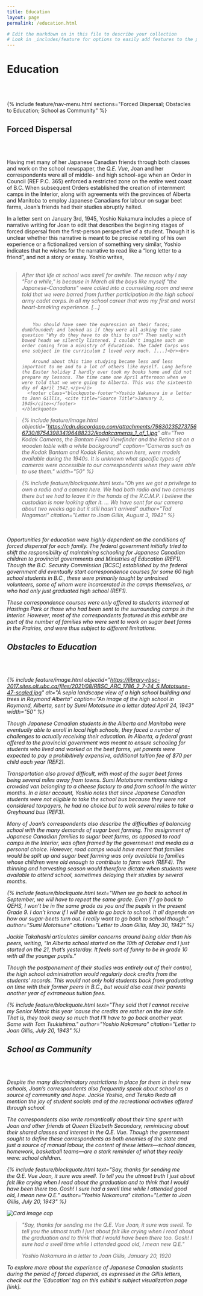 ```yaml
---
title: Education
layout: page
permalink: /education.html

# Edit the markdown on in this file to describe your collection
# Look in _includes/feature for options to easily add features to the page
---
```


# Education 
<br><br>

{% include feature/nav-menu.html sections="Forced Dispersal; Obstacles to Education; School as Community" %}

## Forced Dispersal
<br><br>

Having met many of her Japanese Canadian friends through both classes and work on the school newspaper, the <i>Q.E. Vue</i>, Joan and her correspondents were all of middle- and high school-age when an Order in Council (REF P.C. 365) enforced a restricted zone on the entire west coast of B.C. When subsequent Orders established the creation of internment camps in the Interior, along with agreements with the provinces of Alberta and Manitoba to employ Japanese Canadians for labour on sugar beet farms, Joan’s friends had their studies abruptly halted.

In a letter sent on January 3rd, 1945, Yoshio Nakamura includes a piece of narrative writing for Joan to edit that describes the beginning stages of forced dispersal from the first-person perspective of a student. Though it is unclear whether this narrative is meant to be precise retelling of his own experience or a fictionalized version of something very similar, Yoshio indicates that he wishes for the narrative to read like a “long letter to a friend”, and not a story or essay. Yoshio writes, <br><br>

<div class="card">
  <div class="card-body">
    <blockquote class="blockquote mb-0">
      <i><p>After that life at school was swell for awhile. The reason why I say "For a while," is because in March all the boys like myself "the Japanese-Canadians" were called into a counselling room and were told that we were barred from further participation in the high school army cadet corps. In all my school career that was my first and worst heart-breaking experience. [...]<br><br>
			
		You should have seen the expression on their faces; dumbfounded; and looked as if they were all asking the same question "Why do they have to do this to us?" Then sadly with bowed heads we silently listened. I couldn't imagine such an order coming from a ministry of Education. The Cadet Corps was one subject in the curriculum I loved very much. [...]<br><br>
			
		Around about this time studying became less and less important to me and to a lot of others like myself. Long before the Easter holiday I hardly ever took my books home and did not prepare my lessons. The time came one April afternoon when we were told that we were going to Alberta. This was the sixteenth day of April 1942.</p></i>
      <footer class="blockquote-footer">Yoshio Nakamura in a letter to Joan Gillis, <cite title="Source Title">January 3, 1945</cite></footer>
    </blockquote>
  </div>
</div>


> {% include feature/image.html objectid="https://cdn.discordapp.com/attachments/798302352737566730/875439834196488232/kodakcameras_1_of_1.jpg" alt="Two Kodak Cameras, the Bantam Fixed Viewfinder and the Retina sit on a wooden table with a white background" caption="Cameras such as the Kodak Bantam and Kodak Retina, shown here, were models available during the 1940s. It is unknown what specific types of cameras were accessible to our correspondents when they were able to use them." width="50" %}

> {% include feature/blockquote.html text="Oh yes we got a privilege to own a radio and a camera here. We had both radio and two cameras there but we had to leave it in the hands of the R.C.M.P. I believe the custodian is now looking after it. ... We have sent for our camera about two weeks ago but it still hasn’t arrived" author="Tad Nagamori" citation="Letter to Joan Gillis, August 3, 1942" %}

<br><br>Opportunities for education were highly dependent on the conditions of forced dispersal for each family. The federal government initially tried to shift the responsibility of maintaining schooling for Japanese Canadian children to provincial governments and Ministries of Education (REF1). Though the B.C. Security Commission [BCSC] established by the federal government did eventually start correspondence courses for some 60 high school students in B.C., these were primarily taught by untrained volunteers, some of whom were incarcerated in the camps themselves, or who had only just graduated high school (REF1).

These correspondence courses were only offered to students interned at Hastings Park or those who had been sent to the surrounding camps in the Interior. However, most of the correspondents featured in this exhibit are part of the number of families who were sent to work on sugar beet farms in the Prairies, and were thus subject to different limitations.

## Obstacles to Education
<br><br>

{% include feature/image.html objectid="https://library-rbsc-2017.sites.olt.ubc.ca/files/2021/08/RBSC_ARC_1786_2_7-24_S.Mototsune-47-scaled.jpg" alt="A sepia landscape view of a high school building and trees in Raymond Alberta" caption="An image of the high school in Raymond, Alberta, sent by Sumi Mototsune in a letter dated April 24, 1943" width="50" %}

Though Japanese Canadian students in the Alberta and Manitoba were eventually able to enroll in local high schools, they faced a number of challenges to actually receiving their education. In Alberta, a federal grant offered to the provincial government was meant to ensure schooling for students who lived and worked on the beet farms, yet parents were expected to pay a prohibitively expensive, additional tuition fee of $70 per child each year (REF2).

Transportation also proved difficult, with most of the sugar beet farms being several miles away from towns. Sumi Mototsune mentions riding a crowded van belonging to a cheese factory to and from school in the winter months. In a later account, Yoshio notes that since Japanese Canadian students were not eligible to take the school bus because they were not considered taxpayers, he had no choice but to walk several miles to take a Greyhound bus (REF3).

Many of Joan’s correspondents also describe the difficulties of balancing school with the many demands of sugar beet farming. The assignment of Japanese Canadian families to sugar beet farms, as opposed to road camps in the Interior, was often framed by the government and media as a personal choice. However, road camps would have meant that families would be split up and sugar beet farming was only available to families whose children were old enough to contribute to farm work (REF4). The thinning and harvesting season would therefore dictate when students were available to attend school, sometimes delaying their studies by several months.

{% include feature/blockquote.html text="When we go back to school in September, we will have to repeat the same grade. Even if I go back to QEHS, I won’t be in the same grade as you and the pupils in the present Grade 9. I don’t know if I will be able to go back to school. It all depends on how our sugar-beets turn out. I really want to go back to school though." author="Sumi Mototsune" citation="Letter to Joan Gillis, May 30, 1942" %}

Jackie Takahashi articulates similar concerns around being older than his peers, writing, “In Alberta school started on the 10th of October and I just started on the 21, that’s yesterday. It feels sort of funny to be in grade 10 with all the younger pupils.”

Though the postponement of their studies was entirely out of their control, the high school administration would regularly dock credits from the students’ records. This would not only hold students back from graduating on time with their former peers in B.C., but would also cost their parents another year of extraneous tuition fees.

{% include feature/blockquote.html text="They said that I cannot receive my Senior Matric this year 'cause the credits are rather on the low side. That is, they took away so much that I'll have to go back another year. Same with Tom Tsukishima." author="Yoshio Nakamura" citation="Letter to Joan Gillis, July 20, 1943" %}

## School as Community
<br><br>

Despite the many discriminatory restrictions in place for them in their new schools, Joan’s correspondents also frequently speak about school as a source of community and hope. Jackie Yoshio, and Teruko Ikeda all mention the joy of student socials and of the recreational activities offered through school.

The correspondents also write romantically about their time spent with Joan and other friends at Queen Elizabeth Secondary, reminiscing about their shared classes and interest in the Q.E. Vue. Though the government sought to define these correspondents as both enemies of the state and just a source of manual labour, the content of these letters—school dances, homework, basketball teams—are a stark reminder of what they really were: school children.

{% include feature/blockquote.html text="Say, thanks for sending me the Q.E. Vue Joan, it sure was swell. To tell you the utmost truth I just about felt like crying when I read about the graduation and to think that I would have been there too. Gosh! I sure had a swell time while I attended good old, I mean new Q.E." author="Yoshio Nakamura" citation="Letter to Joan Gillis, July 20, 1943" %}

<div class="card mb-3">
  <img class="card-img-top" src="https://cdn.discordapp.com/attachments/798302352737566730/878769425937989632/y_nakamura_qu1.jpg" alt="Card image cap">
  <div class="card-body">
    <blockquote class="blockquote mb-0">
      <p>"Say, thanks for sending me the Q.E. Vue Joan, it sure was swell. To tell you the utmost truth I just about felt like crying when I read about the graduation and to think that I would have been there too. Gosh! I sure had a swell time while I attended good old, I mean new Q.E."</p>
      <footer class="blockquote-footer">Yoshio Nakamura in a letter to Joan Gillis, <cite title="Source Title">January 20, 1920</cite></footer>
    </blockquote>
  </div>
</div>

To explore more about the experience of Japanese Canadian students during the period of forced dispersal, as expressed in the Gillis letters, check out the 'Education' tag on this exhibit's subject visualization page [link].
